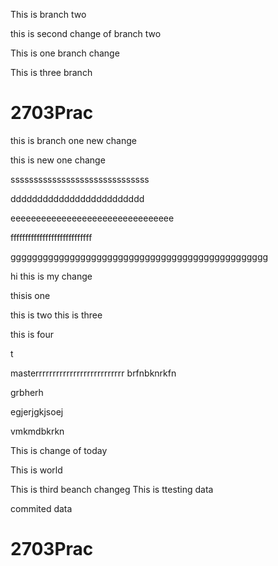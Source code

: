 

This is branch two


this is second change of branch two

This is one branch change



This is three branch


# 2703Prac	


this is branch one new change

this is new one change


ssssssssssssssssssssssssssssss


ddddddddddddddddddddddddd


eeeeeeeeeeeeeeeeeeeeeeeeeeeeeeee



ffffffffffffffffffffffffffff








gggggggggggggggggggggggggggggggggggggggggggggggg


hi
this is my change



thisis one 

this is two
this is three


this is four

t


masterrrrrrrrrrrrrrrrrrrrrrrrrr
brfnbknrkfn

grbherh

egjerjgkjsoej



vmkmdbkrkn

This is change of today

This is world

This is third beanch changeg
This is ttesting data

commited data
# 2703Prac

